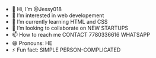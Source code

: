 - 👋 Hi, I’m @Jessy018
- 👀 I’m interested in web developement
- 🌱 I’m currently learning HTML and CSS
- 💞️ I’m looking to collaborate on NEW STARTUPS
- 📫 How to reach me CONTACT 7780336616 WHATSAPP 
- 😄 Pronouns: HE
- ⚡ Fun fact: SIMPLE PERSON-COMPLICATED

<!---
Jessy018/Jessy018 is a ✨ special ✨ repository because its `README.md` (this file) appears on your GitHub profile.
You can click the Preview link to take a look at your changes.
--->
